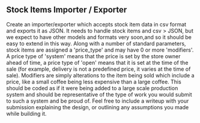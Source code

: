 ## Stock Items Importer / Exporter
Create an importer/exporter which accepts stock item data in csv format and exports it as
JSON. It needs to handle stock items and csv ­> JSON, but we expect to have other models and formats very soon,and so it should be easy to extend in this way.
Along with a number of standard parameters, stock items are assigned a 'price_type' and may have 0 or more 'modifiers'. A price type of 'system' means that the price is set by the store owner ahead of time, a price type of 'open' means that it is set at the time of the sale (for example, delivery is not a pre­defined price, it varies at the time of sale). Modifiers are simply alterations to the item being sold which include a price, like a small coffee being less expensive than a large coffee.
This should be coded as if it were being added to a large scale production system and should be representative of the type of work you would submit to such a system and be proud of. Feel free to include a writeup with your submission explaining the design, or outlining any assumptions you made while building it.
